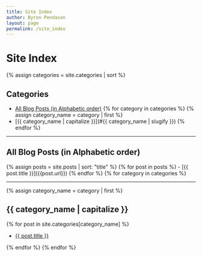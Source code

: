 ```yaml
---
title: Site Index
author: Byron Pendason
layout: page
permalink: /site_index
---
```


# Site Index

{% assign categories = site.categories | sort %}

## Categories
- [All Blog Posts (in Alphabetic order)](#all-blog-posts)
{% for category in categories %}
{% assign category_name = category | first %}
- [{{ category_name | capitalize }}](#{{ category_name | slugify }})
{% endfor %}
* * *
<h2 id="all-blog-posts"> All Blog Posts (in Alphabetic order)</h2>
{% assign posts = site.posts | sort: "title" %}
{% for post in posts %}
- [{{ post.title }}]({{post.url}})
{% endfor %}
{% for category in categories %}

* * *

{% assign category_name = category | first %}

<h2 id="{{ category_name | slugify }}">{{ category_name | capitalize }}</h2>

{% for post in site.categories[category_name] %}

- [{{ post.title }}]({{post.url}})

{% endfor %}
{% endfor %}
